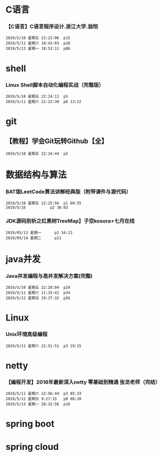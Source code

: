 # C语言 
###  【C语言】C语言程序设计.浙江大学.翁恺
	2019/5/10 星期五 22:22:06 	p15
	2019/5/11 星期六 10:43:03 	p18
	2019/5/13 星期一 18:53:11 	p86
# shell
### Linux Shell脚本自动化编程实战（完整版）
	2019/5/10 星期五 22:24:11 	p5
	2019/5/11 星期六 22:22:30	p6 13:22
# git
## 【教程】学会Git玩转Github【全】
	2019/5/10 星期五 22:24:44 	p5
# 数据结构与算法
### BAT版LeetCode算法讲解经典版（附带课件与源代码）
	2019/5/10 星期五 22:25:56 	p1 60:35
	2019/5/16			p2 38:03
### JDK源码剖析之红黑树TreeMap】子空kosora+七月在线
	2019/05/13 星期一 		p2 34:13
	2019/05/14 星期二 		p11

# java并发
### Java并发编程与高并发解决方案(完整)
	2019/5/10 星期五 22:28:04 	p24
	2019/5/11 星期六 11:33:42	p34
	2019/5/12 星期日 19:37:32 	p56 
# Linux
### Unix环境高级编程
	2019/5/11 星期六 21:51:51 	p3 19:15
# netty
### 【编程开发】2018年最新深入netty 零基础到精通 张龙老师（完结）
	2019/5/11 星期六 22:56:44 	p3 05:33
	2019/5/12 星期日 9:27:15 	p8 08:20
	2019/5/13 星期一 20:32:56	p10
# spring boot

# spring cloud

# 
